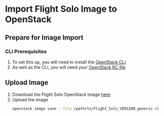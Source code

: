 # Import Flight Solo Image to OpenStack

## Prepare for Image Import 

### CLI Prerequisites

1. To set this up, you will need to install the [OpenStack CLI](https://docs.openstack.org/newton/user-guide/common/cli-install-openstack-command-line-clients.html)
1. As well as the CLI, you will need your [OpenStack RC file](https://docs.openstack.org/newton/user-guide/common/cli-set-environment-variables-using-openstack-rc.html)

## Upload Image

1. Download the Flight Solo OpenStack image [here](https://repo.openflighthpc.org/?prefix=images/FlightSolo/)
1. Upload the image
    ```bash
    openstack image save --file /path/to/Flight_Solo_VERSION_generic-cloudinit.raw Flight_Solo_VERSION_generic-cloudinit
    ```

